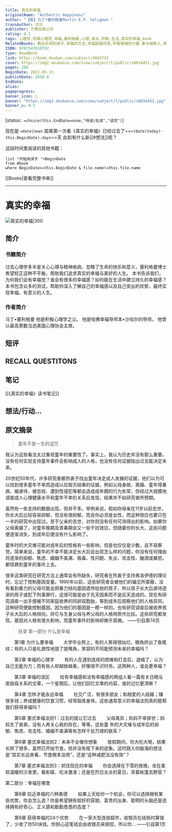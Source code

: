 ```yaml
---
title: 真实的幸福
originalName: "Authentic Happiness"
author: "【美】马丁•塞利格曼Martin E.P. Seligman "
transAuthor: 洪兰
publisher: 万卷出版公司
rating: 8.1
tags: 心理学,积极心理学,幸福,塞利格曼,心理,成长,积极,生活,真实的幸福,book
RelatedBooks: 教出乐观的孩子,幸福的方法,幸福超越完美,积极情绪的力量,象与骑象人,幸福的神话,幸福的真意,快乐竞争力,专念,积极心理学
ISBN: 9787547010792
type: ReadNote
link: https://book.douban.com/subject/4934733
cover: https://img2.doubanio.com/view/subject/l/public/s8834451.jpg
pages: 280
BeginDate: 2022-05-15
publishDate: 2010.8
EndDate:
alias:
pageprogress:
banner_icon: 📖
banner: "https://img2.doubanio.com/view/subject/l/public/s8834451.jpg"
banner_x: 0.5
---
```

[status:: `=choice(this.EndDate=none,"待读/在读","读完")`]

现在是 `=date(now)`
距离第一次看《真实的幸福》已经过去了==`=(date(today)-this.BeginDate).days`==天
此刻有什么新[[#想法]]呢？


这段时间里阅读的其他书籍：

```dataview
list "开始阅读于 "+BeginDate
from #book 
where BeginDate>=this.BeginDate & file.name!=this.file.name
```

[[Books|查看完整书单]]

---
# 真实的幸福

![真实的幸福|300](https://img2.doubanio.com/view/subject/l/public/s8834451.jpg)

## 简介
### 书籍简介

过去心理学多半是关心心理与精神疾病，忽略了生命的快乐和意义，塞利格曼博士希望校正这种不平衡，帮助我们追求真实的幸福与美好的人生。 本书告诉我们，为何我们会有幸福觉？谁会有很多的幸福感？如何能在生活中建立持久的幸福感？本书包含众多的测试，帮助你深入了解自己的幸福感以及自己突出的优势，最终实现幸福、有意义的人生。


### 作者简介

马丁•塞利格曼
他是积极心理学之父。
他是哈佛幸福导师本•沙哈尔的导师。
他曾以最高票数当选美国心理协会主席。


## 短评

## RECALL QUESTITONS

## 笔记
[[《真实的幸福》读书笔记]]

## 想法/行动...

## 原文摘录
> 童年不是一生的诅咒

我认为这些看法太过重视童年的重要性了。事实上，我认为历史并没有那么重要。没有任何实验支持童年事件会影响成人的人格，也没有任何证据指出过去能决定未来。

20世纪50年代，许多研究者都热衷于找出童年决定成人发展的证据，他们以为可以找到很多童年不幸而造成以后毁灭结果的证据，例如父母身故、离婚、童年得重病、被虐待、被忽视、遭到性侵犯等都会造成成年期的行为失常，但经过大规模地调查成人心理健康水平和童年不幸的关系后发现，结果并不如研究者所预期。

虽然有一些支持的数据出现，但并不多。举例来说，假如你母亲在11岁以前去世，你长大后比较容易抑郁，但没有很抑郁，而且你必须是女性，而这种效应也要只在一半的研究中出现过。至于父亲的去世，对你则没有任何可测得出的影响。如果你父母离婚了，对童年晚期及青春期会又一些干扰效应，但随着你的长大，这些问题便逐渐消失，到成年后便没有什么影响了。

童年时的大灾难可能对成年后的性格有一些影响，但是也仅仅是少数，且不易察觉。简单来说，童年的不幸不能决定长大后会出现怎么样的问题，你没有任何理由将逐渐的抑郁、焦虑、婚姻不美满、吸毒、性问题、失业、攻击性、酗酒或暴怒，都怪罪到童年的事件上去。

很多这类研究在研究方法上通常会有所缺失，研究者在热衷于支持弗洛伊德的理论时，忘记了控制基因变量。1990年以前，这些研究者会被他们的偏见所蒙蔽，没有看到暴力的父母可能会把暴力倾向基因遗传给他的孩子，所以孩子长大后虐待逐渐的孩子或犯下刑事罪行，这很可能是由于先天因素而不是后天造成的。现在有研究调查一出手便被不同家庭收养的同卵双胞胎，等到成年后观察他们的人格异同，这种研究便能控制基因，因为他们的基因是一模一样的。也有研究调查后被收养孩子长大后的人格倾向，将它与生身父母与养父母的人格特质作比较。这些研究都发现，基因对人格有很大影响，而童年事件的影响却微乎其微。
——引自第74页

> 目录
第一部分   什么是幸福



　　第1章 为什么要幸福
　　大学毕业照上，有的人笑得很灿烂，眼角挤出了鱼尾纹；有的人只是礼貌性地提了提嘴角，笑容的不同能预测未来的幸福吗？



　　第2章 幸福的心理学
　　有的人在遇到连续的困难和打击后，退缩了，认为自己无能为力；而有些人却越挫越勇，好像很不识时务。这两种人，谁会更幸福？



　　第3章 幸福的误区
　　给有幸福感和没有幸福感的两组人看一篇有关日晒与皮肤癌关系的文章，一个星期后，让他们回忆文章的内容，谁的记忆更清晰？




　　第4章 怎样才能永远幸福
　　社交广泛，有很多朋友；和相爱的人结婚；赚很多钱；养成健康的饮食习惯，经常锻炼身体。这些通常意义的幸福法则真的能帮我们获得幸福吗？



　　第5章 塞式幸福法则1：过去的就让它过去
　　父母离异；妈妈不幸辞世；妈妈生了弟弟，没有人再关心我的存在，等等，这些童
年的大灾难与成年后的抑郁、焦虑、攻击性、婚姻不美满等有怎样千丝万缕的联系？



　　第6章 塞式幸福法则2：未来不全像你想象
　　放假期间，你大吃大喝，结果长胖了很多，虽然已开始节食，但并没有瘦下来的迹象。这时跳入你脑海的想法是“其实长远来看，节食根本没用”，还是“这种减肥法没有效”？



　　第7章 塞式幸福法则3：抓住现在的幸福
　　你会选择在下雪的夜晚，坐在柔软温暖的沙发里，看影碟、吃冰激凌；还是在烈日炎炎的夏日，背着帐篷去野营？

 



第二部分：幸福在哪里



　　第8章 拉近幸福的六种美德
　　如果上天给你一个机会，你可以选择拥有某些优势，你会怎么选？你是希望拥有姣好的容貌、富贵的出身、聪明的头脑还是选择拥有好奇心、正义感和勤勤恳恳的态度？



　　第9章 获得幸福的24个优势
　　在一家大型连锁超市，收银员在结账时算错了，少收了你50块钱。你担心这笔钱会由收银员来赔偿，所以你...
——引自第1页

## 
